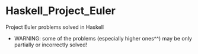 Haskell_Project_Euler
=====================

Project Euler problems solved in Haskell
- WARNING: some of the problems (especially higher ones^^) may be only partially or incorrectly solved!
